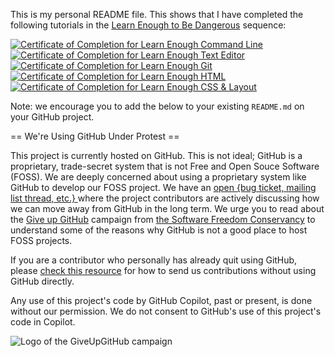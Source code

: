 This is my personal README file. This shows that I have completed the following tutorials in the <a href="https://www.learnenough.com/" target="_blank" rel="noopener">Learn Enough to Be Dangerous</a> sequence:

<a href="https://www.learnenough.com/certificates/Tire_Land"><img src="https://www.learnenough.com/certificates/Tire_Land/command-line-tutorial.svg" alt="Certificate of Completion for Learn Enough Command Line"></a>
<a href="https://www.learnenough.com/certificates/Tire_Land"><img src="https://www.learnenough.com/certificates/Tire_Land/text-editor-tutorial.svg" alt="Certificate of Completion for Learn Enough Text Editor"></a>
<a href="https://www.learnenough.com/certificates/Tire_Land"><img src="https://www.learnenough.com/certificates/Tire_Land/git-tutorial.svg" alt="Certificate of Completion for Learn Enough Git"></a>
<a href="https://www.learnenough.com/certificates/Tire_Land"><img src="https://www.learnenough.com/certificates/Tire_Land/html-tutorial.svg" alt="Certificate of Completion for Learn Enough HTML"></a>
<a href="https://www.learnenough.com/certificates/Tire_Land"><img src="https://www.learnenough.com/certificates/Tire_Land/css-and-layout-tutorial.svg" alt="Certificate of Completion for Learn Enough CSS &amp; Layout"></a>

Note: we encourage you to add the below to your existing `README.md` on your GitHub project.

== We're Using GitHub Under Protest ==

This project is currently hosted on GitHub.  This is not ideal; GitHub is a
proprietary, trade-secret system that is not Free and Open Souce Software
(FOSS).  We are deeply concerned about using a proprietary system like GitHub
to develop our FOSS project.  We have an
[open {bug ticket, mailing list thread, etc.} ](INSERT_LINK) where the
project contributors are actively discussing how we can move away from GitHub
in the long term.  We urge you to read about the
[Give up GitHub](https://GiveUpGitHub.org) campaign from
[the Software Freedom Conservancy](https://sfconservancy.org) to understand
some of the reasons why GitHub is not a good place to host FOSS projects.

If you are a contributor who personally has already quit using GitHub, please
[check this resource](INSERT_LINK) for how to send us contributions without
using GitHub directly.

Any use of this project's code by GitHub Copilot, past or present, is done
without our permission.  We do not consent to GitHub's use of this project's
code in Copilot.

![Logo of the GiveUpGitHub campaign](https://sfconservancy.org/static/img/GiveUpGitHub.png)
